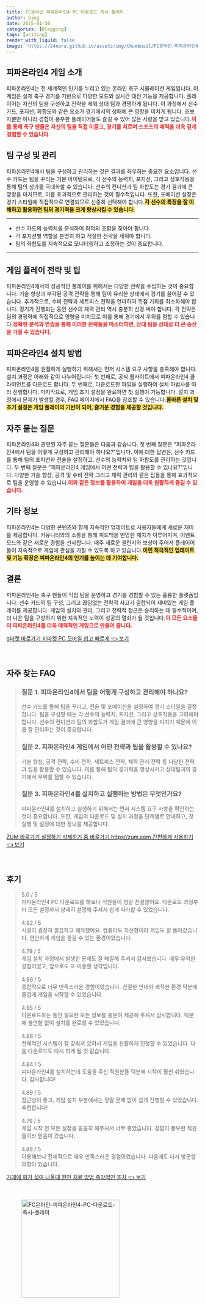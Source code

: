 ```yaml
---
title: FC온라인 피파온라인4 PC 다운로드 즉시 플레이
author: bing
date: 2025-01-30
categories: [Blogging]
tags: [writing]
render_with_liquid: false
image: 'https://24nara.github.io/assets/img/thumbnail/FC온라인-피파온라인4-PC-다운로드-즉시-플레이.webp'
---
```



<h2 id='피파온라인4_게임소개'>피파온라인4 게임 소개</h2>

<p>피파온라인4는 전 세계적인 인기를 누리고 있는 온라인 축구 시뮬레이션 게임입니다. 이 게임은 실제 축구 경기를 기반으로 다양한 모드와 실시간 대전 기능을 제공합니다. 플레이어는 자신의 팀을 구성하고 전략을 세워 상대 팀과 경쟁하게 됩니다. 이 과정에서 선수 카드, 포지션, 화합도와 같은 요소가 경기에서의 성패에 큰 영향을 미치게 됩니다. 초보자뿐만 아니라 경험이 풍부한 플레이어들도 즐길 수 있어 많은 사랑을 받고 있습니다.<b><span style="color: #ee2323;">이를 통해 축구 팬들은 자신의 팀을 직접 이끌고, 경기를 치르며 스포츠의 매력을 더욱 깊게 경험할 수 있습니다.</span></b></p>

<h2 id='팀구성_및_관리'>팀 구성 및 관리</h2>

<p>피파온라인4에서 팀을 구성하고 관리하는 것은 결과를 좌우하는 중요한 요소입니다. 선수 카드는 팀을 꾸리는 기본 아이템으로, 각 선수의 능력치, 포지션, 그리고 상호작용을 통해 팀의 성과를 극대화할 수 있습니다. 선수의 컨디션과 팀 화합도는 경기 결과에 큰 영향을 미치므로, 이를 효과적으로 관리하는 것이 필수적입니다. 또한, 포메이션 설정은 경기 스타일에 직접적으로 연결되므로 신중히 선택해야 합니다.<b><span style="background-color: #ffe066;">각 선수의 특징을 잘 이해하고 활용하면 팀의 경기력을 크게 향상시킬 수 있습니다.</span></b></p>

<hr />

<ul>
    <li>선수 카드의 능력치를 분석하여 최적의 조합을 찾아야 합니다.</li>
    <li>각 포지션별 역할을 분명히 하고 적절한 전략을 세워야 합니다.</li>
    <li>팀의 화합도를 지속적으로 모니터링하고 조정하는 것이 중요합니다.</li>
</ul>

<hr />

<h2 id='게임_플레이_전략_및_팁'>게임 플레이 전략 및 팁</h2>

<p>피파온라인4에서의 성공적인 플레이를 위해서는 다양한 전략을 수립하는 것이 중요합니다. 기술 향상과 부각된 공격 전략을 통해 팀이 유리한 상태에서 경기를 끌어갈 수 있습니다. 추가적으로, 수비 전략과 세트피스 전략을 연마하여 득점 기회를 최소화해야 합니다. 경기가 진행되는 동안 선수의 체력 관리 역시 충분히 신경 써야 합니다. 각 전략은 팀의 경쟁력에 직접적으로 영향을 미치므로 이를 통해 경기에서 우위를 점할 수 있습니다.<b><span style="color: #ee2323;">정확한 분석과 연습을 통해 이러한 전략들을 마스터하면, 상대 팀을 상대로 더 큰 승산을 가질 수 있습니다.</span></b></p>

<h2 id='피파온라인4_설치_방법'>피파온라인4 설치 방법</h2>

<p>피파온라인4를 원활하게 실행하기 위해서는 먼저 시스템 요구 사항을 충족해야 합니다. 설치 과정은 아래와 같이 나누어집니다: 첫 번째로, 공식 웹사이트에서 피파온라인4 클라이언트를 다운로드 합니다. 두 번째로, 다운로드한 파일을 실행하여 설치 마법사를 따라 진행합니다. 마지막으로, 게임 초기 설정을 완료하면 첫 실행이 가능합니다. 설치 과정에서 문제가 발생할 경우, FAQ 페이지에서 FAQ를 참조할 수 있습니다.<b><span style="background-color: #ffe066;">올바른 설치 및 초기 설정은 게임 플레이의 기반이 되어, 즐거운 경험을 제공할 것입니다.</span></b></p>

<h2 id='자주_묻는_질문'>자주 묻는 질문</h2>

<p>피파온라인4와 관련된 자주 묻는 질문들은 다음과 같습니다. 첫 번째 질문은 "피파온라인4에서 팀을 어떻게 구성하고 관리해야 하나요?"입니다. 이에 대한 답변은, 선수 카드를 통해 팀의 포지션과 전술을 설정하고, 선수의 능력치와 팀 화합도를 관리하는 것입니다. 두 번째 질문은 "피파온라인4 게임에서 어떤 전략과 팁을 활용할 수 있나요?"입니다. 다양한 기술 향상, 공격 및 수비 전략 그리고 체력 관리와 같은 팁들을 통해 효과적으로 팀을 운영할 수 있습니다.<b><span style="color: #ee2323;">이와 같은 정보를 활용하여 게임을 더욱 원활하게 즐길 수 있습니다.</span></b></p>

<h2 id='기타_정보'>기타 정보</h2>

<p>피파온라인4는 다양한 콘텐츠와 함께 지속적인 업데이트로 사용자들에게 새로운 재미를 제공합니다. 커뮤니티와의 소통을 통해 피드백을 반영한 패치가 이루어지며, 이벤트 모드와 같은 새로운 경험을 선사합니다. 매주 새로운 챌린지와 보상이 주어져 플레이어들이 지속적으로 게임에 관심을 가질 수 있도록 하고 있습니다.<b><span style="background-color: #ffe066;">이런 적극적인 업데이트 및 기능 확장은 피파온라인4의 인기를 높이는 데 기여합니다.</span></b></p>

<h2 id='결론'>결론</h2>

<p>피파온라인4는 축구 팬들이 직접 팀을 운영하고 경기를 경험할 수 있는 훌륭한 플랫폼입니다. 선수 카드와 팀 구성, 그리고 끊임없는 전략적 사고가 결합되어 재미있는 게임 플레이를 제공합니다. 게임의 설치와 관리, 그리고 전략적 접근은 승리하는 데 필수적이며, 더 나은 팀을 구성하기 위한 지속적인 노력이 성공의 열쇠가 될 것입니다.<b><span style="color: #ee2323;">이 모든 요소들이 피파온라인4를 더욱 매력적인 게임으로 만들어 줍니다.</span></b></p>


<p><a class="click-button" title="g마켓 바로가기 지마켓 PC 모바일 쉽고 빠르게" href="https://24nara.github.io/posts/g%EB%A7%88%EC%BC%93-%EB%B0%94%EB%A1%9C%EA%B0%80%EA%B8%B0-%EC%A7%80%EB%A7%88%EC%BC%93-PC-%EB%AA%A8%EB%B0%94%EC%9D%BC-%EC%89%BD%EA%B3%A0-%EB%B9%A0%EB%A5%B4%EA%B2%8C/" rel="dofollow">g마켓 바로가기 지마켓 PC 모바일 쉽고 빠르게 👈 보기</a></p><br>
<h2 id='자주_찾는_FAQ'>자주 찾는 FAQ</h2>
<div itemscope="" itemtype="https://schema.org/FAQPage"> 
<blockquote> 
<div itemscope="" itemprop="mainEntity" itemtype="https://schema.org/Question"> 
<h3 itemprop="name">질문 1. 피파온라인4에서 팀을 어떻게 구성하고 관리해야 하나요?</h3> 
<div itemscope="" itemprop="acceptedAnswer" itemtype="https://schema.org/Answer"> 
<span itemprop="text"> 
<p>선수 카드를 통해 팀을 꾸리고, 전술 및 포메이션을 설정하여 경기 스타일을 결정합니다. 팀을 구성할 때는 각 선수의 능력치, 포지션, 그리고 상호작용을 고려해야 합니다. 선수의 컨디션과 팀의 화합도가 게임 결과에 큰 영향을 미치기 때문에 이를 잘 관리하는 것이 중요합니다.</p> 
</span> 
</div> 
</div> 

<div itemscope="" itemprop="mainEntity" itemtype="https://schema.org/Question"> 
<h3 itemprop="name">질문 2. 피파온라인4 게임에서 어떤 전략과 팁을 활용할 수 있나요?</h3> 
<div itemscope="" itemprop="acceptedAnswer" itemtype="https://schema.org/Answer"> 
<span itemprop="text"> 
<p>기술 향상, 공격 전략, 수비 전략, 세트피스 전략, 체력 관리 전략 등 다양한 전략과 팁을 활용할 수 있습니다. 이를 통해 팀의 경기력을 향상시키고 상대팀과의 경기에서 우위를 점할 수 있습니다.</p> 
</span> 
</div> 
</div> 

<div itemscope="" itemprop="mainEntity" itemtype="https://schema.org/Question"> 
<h3 itemprop="name">질문 3. 피파온라인4를 설치하고 실행하는 방법은 무엇인가요?</h3> 
<div itemscope="" itemprop="acceptedAnswer" itemtype="https://schema.org/Answer"> 
<span itemprop="text"> 
<p>피파온라인4를 설치하고 실행하기 위해서는 먼저 시스템 요구 사항을 확인하는 것이 중요합니다. 또한, 게임의 다운로드 및 설치 과정을 단계별로 안내하고, 첫 실행 및 설정에 대한 정보를 제공합니다.</p> 
</span> 
</div> 
</div> 
</blockquote> 
</div>
<p><a class="click-button" title="ZUM 바로가기 설정하기 삭제하기 줌 바로가기 https//zum.com 간편하게 사용하기" href="https://24nara.github.io/posts/ZUM-%EB%B0%94%EB%A1%9C%EA%B0%80%EA%B8%B0-%EC%84%A4%EC%A0%95%ED%95%98%EA%B8%B0-%EC%82%AD%EC%A0%9C%ED%95%98%EA%B8%B0-%EC%A4%8C-%EB%B0%94%EB%A1%9C%EA%B0%80%EA%B8%B0-httpszum.com-%EA%B0%84%ED%8E%B8%ED%95%98%EA%B2%8C-%EC%82%AC%EC%9A%A9%ED%95%98%EA%B8%B0/" rel="dofollow">ZUM 바로가기 설정하기 삭제하기 줌 바로가기 https//zum.com 간편하게 사용하기 👈 보기</a></p><br>
<h2 id='후기'>후기</h2>
<div itemscope itemtype="https://schema.org/Product">
  <blockquote>
  <div itemprop="review" itemscope itemtype="https://schema.org/Review">
      <div itemprop="reviewRating" itemscope itemtype="https://schema.org/Rating"> <span itemprop="ratingValue">5.0</span> / <span itemprop="bestRating">5</span> </div>
      <span itemprop="reviewBody">피파온라인4 PC 다운로드를 해보니 직원들이 정말 친절했어요. 다운로드 과정부터 모든 설정까지 상세히 설명해 주셔서 쉽게 따라할 수 있었습니다.</span>
  </div>
  <br>
  <div itemprop="review" itemscope itemtype="https://schema.org/Review">
      <div itemprop="reviewRating" itemscope itemtype="https://schema.org/Rating"> <span itemprop="ratingValue">4.92</span> / <span itemprop="bestRating">5</span> </div>
      <span itemprop="reviewBody">시설이 굉장히 깔끔하고 쾌적했어요. 컴퓨터도 최신형이라 게임도 잘 돌아갔습니다. 편안하게 게임을 즐길 수 있는 환경이었습니다.</span>
  </div>
  <br>
  <div itemprop="review" itemscope itemtype="https://schema.org/Review">
      <div itemprop="reviewRating" itemscope itemtype="https://schema.org/Rating"> <span itemprop="ratingValue">4.79</span> / <span itemprop="bestRating">5</span> </div>
      <span itemprop="reviewBody">게임 설치 과정에서 발생한 문제도 잘 해결해 주셔서 감사했습니다. 매우 유익한 경험이었고, 앞으로도 또 이용할 생각입니다.</span>
  </div>
  <br>
  <div itemprop="review" itemscope itemtype="https://schema.org/Review">
      <div itemprop="reviewRating" itemscope itemtype="https://schema.org/Rating"> <span itemprop="ratingValue">4.96</span> / <span itemprop="bestRating">5</span> </div>
      <span itemprop="reviewBody">종합적으로 너무 만족스러운 경험이었습니다. 친절한 안내와 쾌적한 환경 덕분에 즐겁게 게임을 시작할 수 있었습니다.</span>
  </div>
  <br>
  <div itemprop="review" itemscope itemtype="https://schema.org/Review">
      <div itemprop="reviewRating" itemscope itemtype="https://schema.org/Rating"> <span itemprop="ratingValue">4.95</span> / <span itemprop="bestRating">5</span> </div>
      <span itemprop="reviewBody">다운로드하는 동안 필요한 모든 정보를 충분히 제공해 주셔서 감사합니다. 덕분에 불안함 없이 설치를 완료할 수 있었습니다.</span>
  </div>
  <br>
  <div itemprop="review" itemscope itemtype="https://schema.org/Review">
      <div itemprop="reviewRating" itemscope itemtype="https://schema.org/Rating"> <span itemprop="ratingValue">4.96</span> / <span itemprop="bestRating">5</span> </div>
      <span itemprop="reviewBody">전체적인 시스템이 잘 갖춰져 있어서 게임을 원활하게 진행할 수 있었습니다. 다음 다운로드도 다시 하게 될 것 같습니다.</span>
  </div>
  <br>
  <div itemprop="review" itemscope itemtype="https://schema.org/Review">
      <div itemprop="reviewRating" itemscope itemtype="https://schema.org/Rating"> <span itemprop="ratingValue">4.84</span> / <span itemprop="bestRating">5</span> </div>
      <span itemprop="reviewBody">피파온라인4를 설치하는데 도움을 주신 직원분들 덕분에 시작이 훨씬 쉬웠습니다. 감사합니다!</span>
  </div>
  <br>
  <div itemprop="review" itemscope itemtype="https://schema.org/Review">
      <div itemprop="reviewRating" itemscope itemtype="https://schema.org/Rating"> <span itemprop="ratingValue">4.89</span> / <span itemprop="bestRating">5</span> </div>
      <span itemprop="reviewBody">접근성이 좋고, 게임 설치 부분에서는 정말 문제 없이 쉽게 진행할 수 있었습니다. 추천합니다!</span>
  </div>
  <br>
  <div itemprop="review" itemscope itemtype="https://schema.org/Review">
      <div itemprop="reviewRating" itemscope itemtype="https://schema.org/Rating"> <span itemprop="ratingValue">4.79</span> / <span itemprop="bestRating">5</span> </div>
      <span itemprop="reviewBody">게임 시작 전 모든 설정을 꼼꼼히 해주셔서 너무 좋았습니다. 경험이 풍부한 직원들이라 믿음이 갔습니다.</span>
  </div>
  <br>
  <div itemprop="review" itemscope itemtype="https://schema.org/Review">
      <div itemprop="reviewRating" itemscope itemtype="https://schema.org/Rating"> <span itemprop="ratingValue">4.88</span> / <span itemprop="bestRating">5</span> </div>
      <span itemprop="reviewBody">이용해보니 전체적으로 매우 만족스러운 경험이었습니다. 다음에도 다시 방문할 의향이 있습니다.</span>
  </div>
  </blockquote>
</div>
<p><a class="click-button" title="가래에 피가 섞여 나올때 원인 치료 방법 즉각적인 조치" href="https://24nara.github.io/posts/%EA%B0%80%EB%9E%98%EC%97%90-%ED%94%BC%EA%B0%80-%EC%84%9E%EC%97%AC-%EB%82%98%EC%98%AC%EB%95%8C-%EC%9B%90%EC%9D%B8-%EC%B9%98%EB%A3%8C-%EB%B0%A9%EB%B2%95-%EC%A6%89%EA%B0%81%EC%A0%81%EC%9D%B8-%EC%A1%B0%EC%B9%98/" rel="dofollow">가래에 피가 섞여 나올때 원인 치료 방법 즉각적인 조치 👈 보기</a></p><br>
<figure class="image"><img src="https://24nara.github.io/assets/img/thumbnail/FC온라인-피파온라인4-PC-다운로드-즉시-플레이.webp" alt="FC온라인-피파온라인4-PC-다운로드-즉시-플레이" width="256" height="256"></figure>